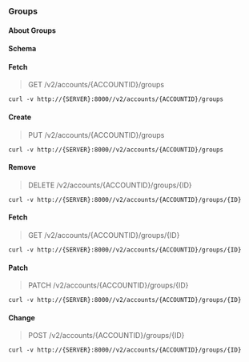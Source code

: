 ### Groups

#### About Groups

#### Schema



#### Fetch

> GET /v2/accounts/{ACCOUNTID}/groups

```curl
curl -v http://{SERVER}:8000//v2/accounts/{ACCOUNTID}/groups
```

#### Create

> PUT /v2/accounts/{ACCOUNTID}/groups

```curl
curl -v http://{SERVER}:8000//v2/accounts/{ACCOUNTID}/groups
```

#### Remove

> DELETE /v2/accounts/{ACCOUNTID}/groups/{ID}

```curl
curl -v http://{SERVER}:8000//v2/accounts/{ACCOUNTID}/groups/{ID}
```

#### Fetch

> GET /v2/accounts/{ACCOUNTID}/groups/{ID}

```curl
curl -v http://{SERVER}:8000//v2/accounts/{ACCOUNTID}/groups/{ID}
```

#### Patch

> PATCH /v2/accounts/{ACCOUNTID}/groups/{ID}

```curl
curl -v http://{SERVER}:8000//v2/accounts/{ACCOUNTID}/groups/{ID}
```

#### Change

> POST /v2/accounts/{ACCOUNTID}/groups/{ID}

```curl
curl -v http://{SERVER}:8000//v2/accounts/{ACCOUNTID}/groups/{ID}
```

